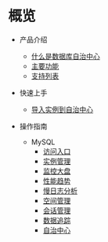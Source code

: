 # 概览

* 产品介绍
    * [什么是数据库自治中心](/udac/product/concepts)
    * [主要功能](/udac/product/features)
    * [支持列表](/udac/product/support)

* 快速上手 
    * [导入实例到自治中心](/udac/operation_guide/mysql/import-instance)

* 操作指南
    * MySQL
        * [访问入口](/udac/operation_guide/mysql/access-entrance)
        * [实例管理](/udac/operation_guide/mysql/instance-management)
        * [监控大盘](/udac/operation_guide/mysql/monitor-dashboard-management)
        * [性能趋势](/udac/operation_guide/mysql/performance-trends)
        * [慢日志分析](/udac/operation_guide/mysql/slowlog-analyze)
        * [空间管理](/udac/operation_guide/mysql/space-manage)
        * [会话管理](/udac/operation_guide/mysql/session-management)
        * [数据追踪](/udac/operation_guide/mysql/data_trace)
        * [自治中心](/udac/operation_guide/mysql/autonomy_center)
